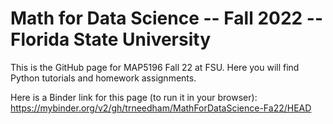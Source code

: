 # Math for Data Science -- Fall 2022 -- Florida State University

This is the GitHub page for MAP5196 Fall 22 at FSU. Here you will find Python tutorials and homework assignments.

Here is a Binder link for this page (to run it in your browser): https://mybinder.org/v2/gh/trneedham/MathForDataScience-Fa22/HEAD

